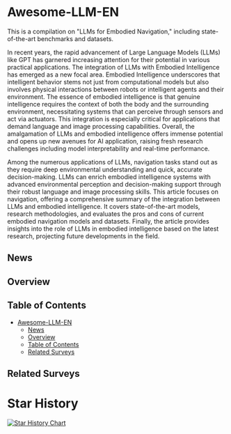 # Awesome-LLM-EN
This is a compilation on "LLMs for Embodied Navigation," including state-of-the-art benchmarks and datasets.

In recent years, the rapid advancement of Large Language Models (LLMs) like GPT has garnered increasing attention for their potential in various practical applications. The integration of LLMs with Embodied Intelligence has emerged as a new focal area. Embodied Intelligence underscores that intelligent behavior stems not just from computational models but also involves physical interactions between robots or intelligent agents and their environment. The essence of embodied intelligence is that genuine intelligence requires the context of both the body and the surrounding environment, necessitating systems that can perceive through sensors and act via actuators. This integration is especially critical for applications that demand language and image processing capabilities. Overall, the amalgamation of LLMs and embodied intelligence offers immense potential and opens up new avenues for AI application, raising fresh research challenges including model interpretability and real-time performance.

Among the numerous applications of LLMs, navigation tasks stand out as they require deep environmental understanding and quick, accurate decision-making. LLMs can enrich embodied intelligence systems with advanced environmental perception and decision-making support through their robust language and image processing skills. This article focuses on navigation, offering a comprehensive summary of the integration between LLMs and embodied intelligence. It covers state-of-the-art models, research methodologies, and evaluates the pros and cons of current embodied navigation models and datasets. Finally, the article provides insights into the role of LLMs in embodied intelligence based on the latest research, projecting future developments in the field.
## News
## Overview
## Table of Contents
- [Awesome-LLM-EN](#awesome-llm-en)
  - [News](#news)
  - [Overview](#overview)
  - [Table of Contents](#table-of-contents)
  - [Related Surveys](#related-surveys)
##
## Related Surveys
# Star History

[![Star History Chart](https://api.star-history.com/svg?repos=PlexPt/Awesome-LLM-EN&type=Date)](https://star-history.com/#PlexPt/Awesome-LLM-EN&Date)
